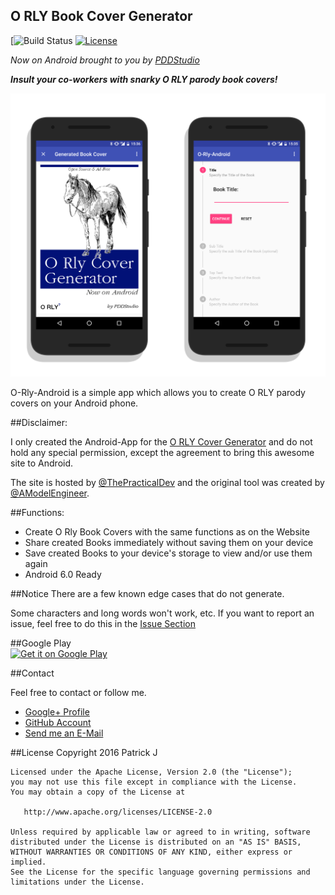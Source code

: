 ## O RLY Book Cover Generator

[![Build Status](XXX)
[![License](https://img.shields.io/badge/license-Apache%202-4EB1BA.svg?style=flat-square)](https://www.apache.org/licenses/LICENSE-2.0.html)


*Now on Android brought to you by [PDDStudio](https://github.com/PDDStudio)*

***Insult your co-workers with snarky O RLY parody book covers!***

![Showcase](https://github.com/PDDStudio/O-Rly-Android/raw/master/gfx/preview.png)

O-Rly-Android is a simple app which allows you to create O RLY parody covers on your Android phone.


##Disclaimer:

I only created the Android-App for the [O RLY Cover Generator](https://dev.to/rly) and do not hold any special permission, except the agreement to bring this awesome site to Android.


The site is hosted by [@ThePracticalDev](https://twitter.com/ThePracticalDev) and the original tool was created by [@AModelEngineer](https://twitter.com/AModelEngineer).

##Functions:

- Create O Rly Book Covers with the same functions as on the Website
- Share created Books immediately without saving them on your device
- Save created Books to your device's storage to view and/or use them again
- Android 6.0 Ready

##Notice 
There are a few known edge cases that do not generate. 

Some characters and long words won't work, etc. If you want to report an issue, feel free to do this in the [Issue Section](https://github.com/PDDStudio/O-Rly-Android/issues)

##Google Play
<br/>
<a href='https://play.google.com/store/apps/details?id=com.pddstudio.orlyandroid'><img alt='Get it on Google Play' src='https://play.google.com/intl/en_us/badges/images/generic/en_badge_web_generic.png' width="200px"/></a>

##Contact

Feel free to contact or follow me.

- [Google+ Profile](https://plus.google.com/+PatrickJung42)
- [GitHub Account](https://github.com/PDDStudio)
- [Send me an E-Mail](mailto:patrick.pddstudio@gmail.com)

##License
    Copyright 2016 Patrick J

    Licensed under the Apache License, Version 2.0 (the "License");
    you may not use this file except in compliance with the License.
    You may obtain a copy of the License at

       http://www.apache.org/licenses/LICENSE-2.0

    Unless required by applicable law or agreed to in writing, software
    distributed under the License is distributed on an "AS IS" BASIS,
    WITHOUT WARRANTIES OR CONDITIONS OF ANY KIND, either express or implied.
    See the License for the specific language governing permissions and
    limitations under the License.
